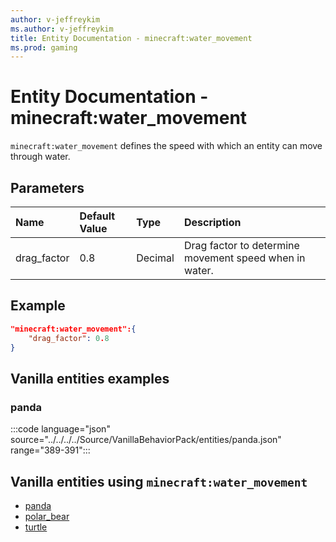```yaml
---
author: v-jeffreykim
ms.author: v-jeffreykim
title: Entity Documentation - minecraft:water_movement
ms.prod: gaming
---
```


# Entity Documentation - minecraft:water_movement

`minecraft:water_movement` defines the speed with which an entity can move through water.

## Parameters

|Name |Default Value  |Type  |Description  |
|:-----------|:-----------|:-----------|:-----------|
| drag_factor| 0.8| Decimal| Drag factor to determine movement speed when in water. |

## Example

```json
"minecraft:water_movement":{
    "drag_factor": 0.8
}
```

## Vanilla entities examples

### panda

:::code language="json" source="../../../../Source/VanillaBehaviorPack/entities/panda.json" range="389-391":::

## Vanilla entities using `minecraft:water_movement`

- [panda](../../../../Source/VanillaBehaviorPack_Snippets/entities/panda.md)
- [polar_bear](../../../../Source/VanillaBehaviorPack_Snippets/entities/polar_bear.md)
- [turtle](../../../../Source/VanillaBehaviorPack_Snippets/entities/turtle.md)
